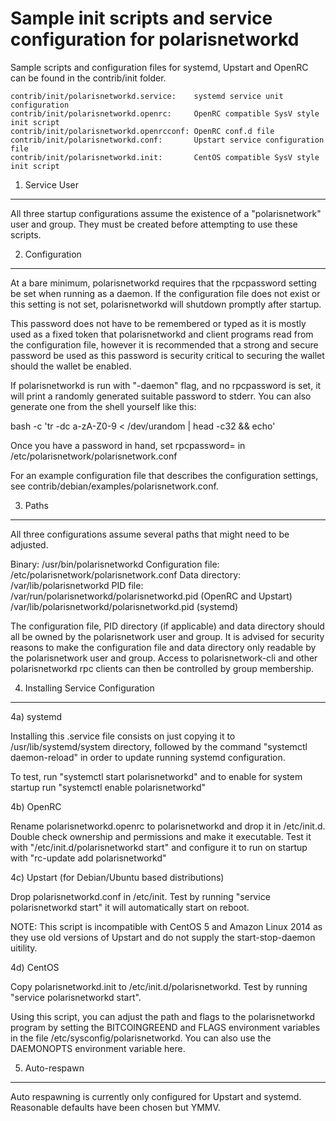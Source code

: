 Sample init scripts and service configuration for polarisnetworkd
==========================================================

Sample scripts and configuration files for systemd, Upstart and OpenRC
can be found in the contrib/init folder.

    contrib/init/polarisnetworkd.service:    systemd service unit configuration
    contrib/init/polarisnetworkd.openrc:     OpenRC compatible SysV style init script
    contrib/init/polarisnetworkd.openrcconf: OpenRC conf.d file
    contrib/init/polarisnetworkd.conf:       Upstart service configuration file
    contrib/init/polarisnetworkd.init:       CentOS compatible SysV style init script

1. Service User
---------------------------------

All three startup configurations assume the existence of a "polarisnetwork" user
and group.  They must be created before attempting to use these scripts.

2. Configuration
---------------------------------

At a bare minimum, polarisnetworkd requires that the rpcpassword setting be set
when running as a daemon.  If the configuration file does not exist or this
setting is not set, polarisnetworkd will shutdown promptly after startup.

This password does not have to be remembered or typed as it is mostly used
as a fixed token that polarisnetworkd and client programs read from the configuration
file, however it is recommended that a strong and secure password be used
as this password is security critical to securing the wallet should the
wallet be enabled.

If polarisnetworkd is run with "-daemon" flag, and no rpcpassword is set, it will
print a randomly generated suitable password to stderr.  You can also
generate one from the shell yourself like this:

bash -c 'tr -dc a-zA-Z0-9 < /dev/urandom | head -c32 && echo'

Once you have a password in hand, set rpcpassword= in /etc/polarisnetwork/polarisnetwork.conf

For an example configuration file that describes the configuration settings,
see contrib/debian/examples/polarisnetwork.conf.

3. Paths
---------------------------------

All three configurations assume several paths that might need to be adjusted.

Binary:              /usr/bin/polarisnetworkd
Configuration file:  /etc/polarisnetwork/polarisnetwork.conf
Data directory:      /var/lib/polarisnetworkd
PID file:            /var/run/polarisnetworkd/polarisnetworkd.pid (OpenRC and Upstart)
                     /var/lib/polarisnetworkd/polarisnetworkd.pid (systemd)

The configuration file, PID directory (if applicable) and data directory
should all be owned by the polarisnetwork user and group.  It is advised for security
reasons to make the configuration file and data directory only readable by the
polarisnetwork user and group.  Access to polarisnetwork-cli and other polarisnetworkd rpc clients
can then be controlled by group membership.

4. Installing Service Configuration
-----------------------------------

4a) systemd

Installing this .service file consists on just copying it to
/usr/lib/systemd/system directory, followed by the command
"systemctl daemon-reload" in order to update running systemd configuration.

To test, run "systemctl start polarisnetworkd" and to enable for system startup run
"systemctl enable polarisnetworkd"

4b) OpenRC

Rename polarisnetworkd.openrc to polarisnetworkd and drop it in /etc/init.d.  Double
check ownership and permissions and make it executable.  Test it with
"/etc/init.d/polarisnetworkd start" and configure it to run on startup with
"rc-update add polarisnetworkd"

4c) Upstart (for Debian/Ubuntu based distributions)

Drop polarisnetworkd.conf in /etc/init.  Test by running "service polarisnetworkd start"
it will automatically start on reboot.

NOTE: This script is incompatible with CentOS 5 and Amazon Linux 2014 as they
use old versions of Upstart and do not supply the start-stop-daemon uitility.

4d) CentOS

Copy polarisnetworkd.init to /etc/init.d/polarisnetworkd. Test by running "service polarisnetworkd start".

Using this script, you can adjust the path and flags to the polarisnetworkd program by
setting the BITCOINGREEND and FLAGS environment variables in the file
/etc/sysconfig/polarisnetworkd. You can also use the DAEMONOPTS environment variable here.

5. Auto-respawn
-----------------------------------

Auto respawning is currently only configured for Upstart and systemd.
Reasonable defaults have been chosen but YMMV.
